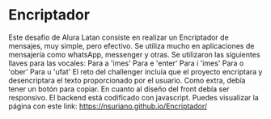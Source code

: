 # Encriptador

Este desafío de Alura Latan consiste en realizar un Encriptador de mensajes, muy simple, pero efectivo. 
Se utiliza mucho en aplicaciones de mensajería como whatsApp, messenger y otras.
Se utilizaron las siguientes llaves para las vocales:
Para a 'imes'
Para e 'enter'
Para i 'imes'
Para o 'ober'
Para u 'ufat'
El reto del challenger incluía que el proyecto encriptara y desencriptara el texto proporcionado por el usuario. Como extra, debía tener un botón para copiar. En cuanto al diseño del front debía ser responsivo.
El backend está codificado con javascript.
Puedes visualizar la página con este link: https://nsuriano.github.io/Encriptador/ 
